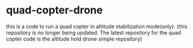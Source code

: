 # quad-copter-drone
this is a code to run a quad copter in attitude stabilization mode(only). (this repository is no longer being updated. The latest repository for the quad copter code is the altitude hold drone simple repository)
